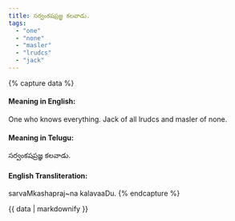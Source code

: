 ```yaml
---
title: సర్వంకషప్రజ్ఞ కలవాడు.
tags:
  - "one"
  - "none"
  - "masler"
  - "lrudcs"
  - "jack"
---
```


{% capture data %}
#### Meaning in English:
One who knows everything.
Jack of all lrudcs and masler of none.

#### Meaning in Telugu:
సర్వంకషప్రజ్ఞ కలవాడు.

#### English Transliteration:
sarvaMkashapraj~na kalavaaDu.
{% endcapture %}

<div class="notice">{{ data | markdownify }}</div>

